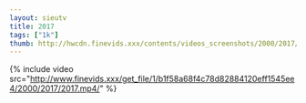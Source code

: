 ```yaml
--- 
layout: sieutv
title: 2017
tags: ["1k"]
thumb: http://hwcdn.finevids.xxx/contents/videos_screenshots/2000/2017/preview.mp4.jpg
---
```

{% include video src="http://www.finevids.xxx/get_file/1/b1f58a68f4c78d82884120eff1545ee4/2000/2017/2017.mp4/" %} 
